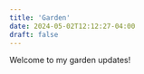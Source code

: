 ```yaml
---
title: 'Garden'
date: 2024-05-02T12:12:27-04:00
draft: false
---
```


Welcome to my garden updates!

